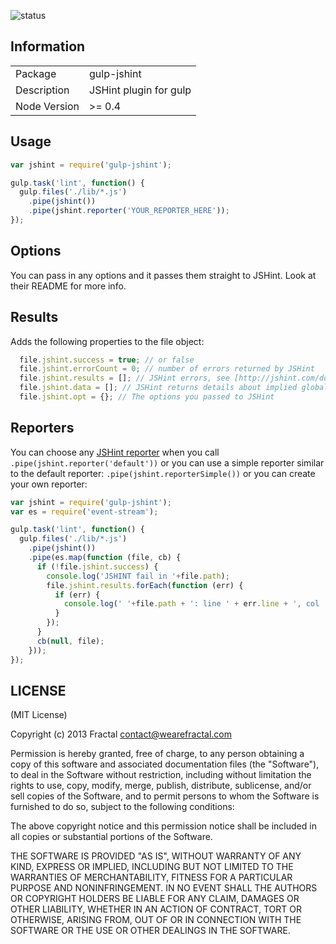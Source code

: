 ![status](https://secure.travis-ci.org/wearefractal/gulp-jshint.png?branch=master)

## Information

<table>
<tr> 
<td>Package</td><td>gulp-jshint</td>
</tr>
<tr>
<td>Description</td>
<td>JSHint plugin for gulp</td>
</tr>
<tr>
<td>Node Version</td>
<td>>= 0.4</td>
</tr>
</table>

## Usage

```javascript
var jshint = require('gulp-jshint');

gulp.task('lint', function() {
  gulp.files('./lib/*.js')
    .pipe(jshint())
    .pipe(jshint.reporter('YOUR_REPORTER_HERE'));
});
```

## Options

You can pass in any options and it passes them straight to JSHint. Look at their README for more info.

## Results

Adds the following properties to the file object:

```javascript
  file.jshint.success = true; // or false
  file.jshint.errorCount = 0; // number of errors returned by JSHint
  file.jshint.results = []; // JSHint errors, see [http://jshint.com/docs/reporters/](http://jshint.com/docs/reporters/)
  file.jshint.data = []; // JSHint returns details about implied globals, cyclomatic complexity, etc
  file.jshint.opt = {}; // The options you passed to JSHint
```

## Reporters

You can choose any [JSHint reporter](https://github.com/jshint/jshint/tree/master/src/reporters)
when you call `.pipe(jshint.reporter('default'))` or you can use a simple reporter similar to
the default reporter: `.pipe(jshint.reporterSimple())` or you can create your own reporter:

```javascript
var jshint = require('gulp-jshint');
var es = require('event-stream');

gulp.task('lint', function() {
  gulp.files('./lib/*.js')
    .pipe(jshint())
    .pipe(es.map(function (file, cb) {
      if (!file.jshint.success) {
        console.log('JSHINT fail in '+file.path);
        file.jshint.results.forEach(function (err) {
          if (err) {
            console.log(' '+file.path + ': line ' + err.line + ', col ' + err.character + ', code ' + err.code + ', ' + err.reason);
          }
        });
      }
      cb(null, file);
    }));
});
```

## LICENSE

(MIT License)

Copyright (c) 2013 Fractal <contact@wearefractal.com>

Permission is hereby granted, free of charge, to any person obtaining
a copy of this software and associated documentation files (the
"Software"), to deal in the Software without restriction, including
without limitation the rights to use, copy, modify, merge, publish,
distribute, sublicense, and/or sell copies of the Software, and to
permit persons to whom the Software is furnished to do so, subject to
the following conditions:

The above copyright notice and this permission notice shall be
included in all copies or substantial portions of the Software.

THE SOFTWARE IS PROVIDED "AS IS", WITHOUT WARRANTY OF ANY KIND,
EXPRESS OR IMPLIED, INCLUDING BUT NOT LIMITED TO THE WARRANTIES OF
MERCHANTABILITY, FITNESS FOR A PARTICULAR PURPOSE AND
NONINFRINGEMENT. IN NO EVENT SHALL THE AUTHORS OR COPYRIGHT HOLDERS BE
LIABLE FOR ANY CLAIM, DAMAGES OR OTHER LIABILITY, WHETHER IN AN ACTION
OF CONTRACT, TORT OR OTHERWISE, ARISING FROM, OUT OF OR IN CONNECTION
WITH THE SOFTWARE OR THE USE OR OTHER DEALINGS IN THE SOFTWARE.
